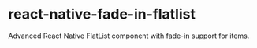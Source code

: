 # react-native-fade-in-flatlist

Advanced React Native FlatList component with fade-in support for items.
